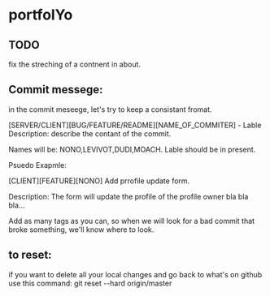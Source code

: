 # portfolYo
## TODO
fix the streching of a contnent in about.
## Commit messege:
in the commit meseege, let's try to keep a consistant fromat.


[SERVER/CLIENT][BUG/FEATURE/README][NAME_OF_COMMITER] - Lable
Description: describe the contant of the commit.

Names will be: NONO,LEVIVOT,DUDI,MOACH.
Lable should be in present.

Psuedo Exapmle:


[CLIENT][FEATURE][NONO] Add prrofile update form.

Description: The form will update the profile of the profile owner bla bla bla...


Add as many tags as you can, 
so when we will look for a bad commit that broke something,
we'll know where to look.

## to reset:
if you want to delete all your local changes and go back to what's on github use this command:
 git reset --hard origin/master